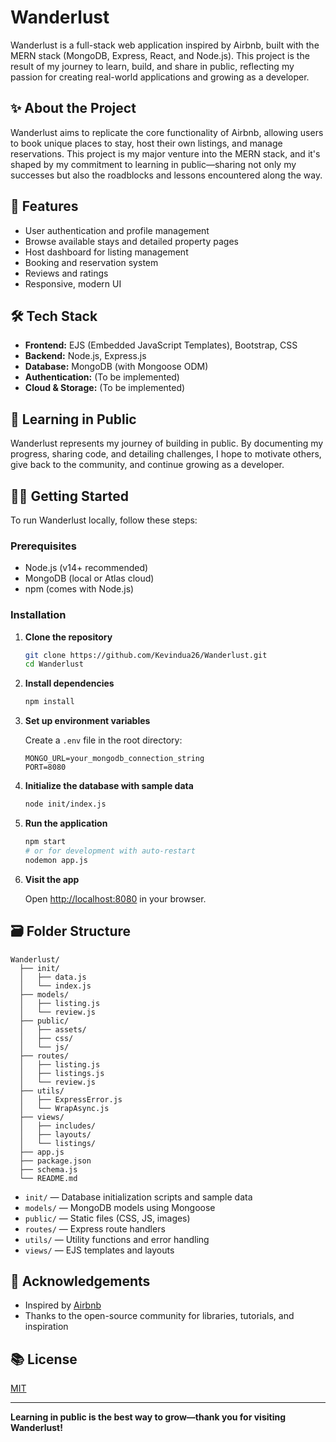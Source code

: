 # Wanderlust

Wanderlust is a full-stack web application inspired by Airbnb, built with the MERN stack (MongoDB, Express, React, and Node.js). This project is the result of my journey to learn, build, and share in public, reflecting my passion for creating real-world applications and growing as a developer.

## ✨ About the Project

Wanderlust aims to replicate the core functionality of Airbnb, allowing users to book unique places to stay, host their own listings, and manage reservations. This project is my major venture into the MERN stack, and it's shaped by my commitment to learning in public—sharing not only my successes but also the roadblocks and lessons encountered along the way.

## 🚀 Features

- User authentication and profile management
- Browse available stays and detailed property pages
- Host dashboard for listing management
- Booking and reservation system
- Reviews and ratings
- Responsive, modern UI

## 🛠️ Tech Stack

- **Frontend:** EJS (Embedded JavaScript Templates), Bootstrap, CSS
- **Backend:** Node.js, Express.js
- **Database:** MongoDB (with Mongoose ODM)
- **Authentication:** (To be implemented)
- **Cloud & Storage:** (To be implemented)

## 🤝 Learning in Public

Wanderlust represents my journey of building in public. By documenting my progress, sharing code, and detailing challenges, I hope to motivate others, give back to the community, and continue growing as a developer.

<!-- ## 📸 Screenshots

Add screenshots or GIFs here
![Home Page](screenshots/homepage.png)
![Listing Page](screenshots/listing.png) -->

## 🧑‍💻 Getting Started

To run Wanderlust locally, follow these steps:

### Prerequisites

- Node.js (v14+ recommended)
- MongoDB (local or Atlas cloud)
- npm (comes with Node.js)

### Installation

1. **Clone the repository**

   ```bash
   git clone https://github.com/Kevindua26/Wanderlust.git
   cd Wanderlust
   ```

2. **Install dependencies**

   ```bash
   npm install
   ```

3. **Set up environment variables**

   Create a `.env` file in the root directory:

   ```
   MONGO_URL=your_mongodb_connection_string
   PORT=8080
   ```

4. **Initialize the database with sample data**

   ```bash
   node init/index.js
   ```

5. **Run the application**

   ```bash
   npm start
   # or for development with auto-restart
   nodemon app.js
   ```

6. **Visit the app**

   Open [http://localhost:8080](http://localhost:8080) in your browser.

## 🗃️ Folder Structure

```
Wanderlust/
  ├── init/
  │   ├── data.js
  │   └── index.js
  ├── models/
  │   ├── listing.js
  │   └── review.js
  ├── public/
  │   ├── assets/
  │   ├── css/
  │   └── js/
  ├── routes/
  │   ├── listing.js
  │   ├── listings.js
  │   └── review.js
  ├── utils/
  │   ├── ExpressError.js
  │   └── WrapAsync.js
  ├── views/
  │   ├── includes/
  │   ├── layouts/
  │   └── listings/
  ├── app.js
  ├── package.json
  ├── schema.js
  └── README.md
```

- `init/` — Database initialization scripts and sample data
- `models/` — MongoDB models using Mongoose
- `public/` — Static files (CSS, JS, images)
- `routes/` — Express route handlers
- `utils/` — Utility functions and error handling
- `views/` — EJS templates and layouts

## 🙌 Acknowledgements

- Inspired by [Airbnb](https://www.airbnb.com/)
- Thanks to the open-source community for libraries, tutorials, and inspiration

## 📚 License

[MIT](https://github.com/Kevindua26/Wanderlust/blob/main/LICENSE)

---

**Learning in public is the best way to grow—thank you for visiting Wanderlust!**
